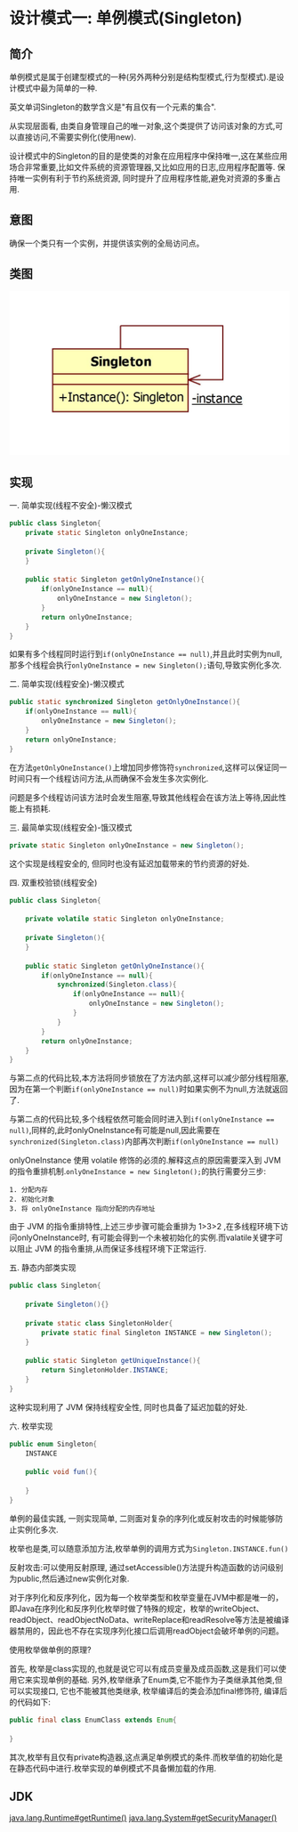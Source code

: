 # 设计模式一: 单例模式(Singleton)

## 简介

单例模式是属于创建型模式的一种(另外两种分别是结构型模式,行为型模式).是设计模式中最为简单的一种.

英文单词Singleton的数学含义是"有且仅有一个元素的集合".

从实现层面看, 由类自身管理自己的唯一对象,这个类提供了访问该对象的方式,可以直接访问,不需要实例化(使用new).

设计模式中的Singleton的目的是使类的对象在应用程序中保持唯一,这在某些应用场合非常重要,比如文件系统的资源管理器,又比如应用的日志,应用程序配置等. 保持唯一实例有利于节约系统资源, 同时提升了应用程序性能,避免对资源的多重占用.

## 意图

确保一个类只有一个实例，并提供该实例的全局访问点。

## 类图

![单例模式](../images/20180830210520.png)

## 实现

一. 简单实现(线程不安全)-懒汉模式

```java
public class Singleton{
    private static Singleton onlyOneInstance;

    private Singleton(){
    }

    public static Singleton getOnlyOneInstance(){
        if(onlyOneInstance == null){
            onlyOneInstance = new Singleton();
        }
        return onlyOneInstance;
    }
}
```

如果有多个线程同时运行到`if(onlyOneInstance == null)`,并且此时实例为null,那多个线程会执行`onlyOneInstance = new Singleton();`语句,导致实例化多次.

二. 简单实现(线程安全)-懒汉模式

```java
public static synchronized Singleton getOnlyOneInstance(){
    if(onlyOneInstance == null){
        onlyOneInstance = new Singleton();
    }
    return onlyOneInstance;
}
```

在方法`getOnlyOneInstance()`上增加同步修饰符`synchronized`,这样可以保证同一时间只有一个线程访问方法,从而确保不会发生多次实例化.

问题是多个线程访问该方法时会发生阻塞,导致其他线程会在该方法上等待,因此性能上有损耗.

三. 最简单实现(线程安全)-饿汉模式

```java
private static Singleton onlyOneInstance = new Singleton();
```

这个实现是线程安全的, 但同时也没有延迟加载带来的节约资源的好处.

四. 双重校验锁(线程安全)

```java
public class Singleton{

    private volatile static Singleton onlyOneInstance;

    private Singleton(){
    }

    public static Singleton getOnlyOneInstance(){
        if(onlyOneInstance == null){
            synchronized(Singleton.class){
                if(onlyOneInstance == null){
                    onlyOneInstance = new Singleton();
                }
            }
        }
        return onlyOneInstance;
    }
}
```

与第二点的代码比较,本方法将同步锁放在了方法内部,这样可以减少部分线程阻塞,因为在第一个判断`if(onlyOneInstance == null)`时如果实例不为null,方法就返回了.

与第二点的代码比较,多个线程依然可能会同时进入到`if(onlyOneInstance == null)`,同样的,此时onlyOneInstance有可能是null,因此需要在`synchronized(Singleton.class)`内部再次判断`if(onlyOneInstance == null)`

onlyOneInstance 使用 volatile 修饰的必须的.解释这点的原因需要深入到 JVM 的指令重排机制.`onlyOneInstance = new Singleton();`的执行需要分三步:

    1. 分配内存
    2. 初始化对象
    3. 将 onlyOneInstance 指向分配的内存地址

由于 JVM 的指令重排特性,上述三步步骤可能会重排为 1>3>2 ,在多线程环境下访问onlyOneInstance时, 有可能会得到一个未被初始化的实例.而valatile关键字可以阻止 JVM 的指令重排,从而保证多线程环境下正常运行.

五. 静态内部类实现

```java
public class Singleton{

    private Singleton(){}

    private static class SingletonHolder{
        private static final Singleton INSTANCE = new Singleton();
    }

    public static Singleton getUniqueInstance(){
        return SingletonHolder.INSTANCE;
    }
}
```

这种实现利用了 JVM 保持线程安全性, 同时也具备了延迟加载的好处.

六. 枚举实现

```java
public enum Singleton{
    INSTANCE

    public void fun(){

    }
}
```

单例的最佳实践, 一则实现简单, 二则面对复杂的序列化或反射攻击的时候能够防止实例化多次.

枚举也是类,可以随意添加方法,枚举单例的调用方式为`Singleton.INSTANCE.fun()`

反射攻击:可以使用反射原理, 通过setAccessible()方法提升构造函数的访问级别为public,然后通过new实例化对象.

对于序列化和反序列化，因为每一个枚举类型和枚举变量在JVM中都是唯一的，即Java在序列化和反序列化枚举时做了特殊的规定，枚举的writeObject、readObject、readObjectNoData、writeReplace和readResolve等方法是被编译器禁用的，因此也不存在实现序列化接口后调用readObject会破坏单例的问题。

使用枚举做单例的原理?

首先, 枚举是class实现的,也就是说它可以有成员变量及成员函数,这是我们可以使用它来实现单例的基础. 另外,枚举继承了Enum类,它不能作为子类继承其他类,但可以实现接口, 它也不能被其他类继承, 枚举编译后的类会添加final修饰符, 编译后的代码如下:

```java
public final class EnumClass extends Enum{

}
```

其次,枚举有且仅有private构造器,这点满足单例模式的条件.而枚举值的初始化是在静态代码中进行.枚举实现的单例模式不具备懒加载的作用.

## JDK

[java.lang.Runtime#getRuntime()](http://docs.oracle.com/javase/8/docs/api/java/lang/Runtime.html#getRuntime%28%29)
[java.lang.System#getSecurityManager()](http://docs.oracle.com/javase/8/docs/api/java/lang/System.html#getSecurityManager--)